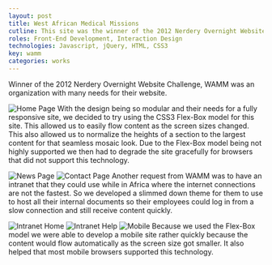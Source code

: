 ```yaml
---
layout: post
title: West African Medical Missions
cutline: This site was the winner of the 2012 Nerdery Overnight Website Challenge. WAMM wanted a site that would give them the ability to manage volunteers and take donations.
roles: Front-End Development, Interaction Design
technologies: Javascript, jQuery, HTML, CSS3
key: wamm
categories: works
---
```


Winner of the 2012 Nerdery Overnight Website Challenge, WAMM was an organization with many needs for their website.

![Home Page](/images/works/wamm/home.png)
With the design being so modular and their needs for a fully responsive site, we decided to try using the CSS3 Flex-Box model
for this site. This allowed us to easily flow content as the screen sizes changed. This also allowed us to normalize the heights
of a section to the largest content for that seamless mosaic look. Due to the Flex-Box model being not highly supported we then had
to degrade the site gracefully for browsers that did not support this technology.

![News Page](/images/works/wamm/news.png)
![Contact Page](/images/works/wamm/contact.png)
Another request from WAMM was to have an intranet that they could use while in Africa where the internet connections are not the
fastest. So we developed a slimmed down theme for them to use to host all their internal documents so their employees could log in
from a slow connection and still receive content quickly.

![Intranet Home](/images/works/wamm/intra_home.png)
![Intranet Help](/images/works/wamm/intra_help.png)
![Mobile](/images/works/wamm/mobile.png "Mobile")
Because we used the Flex-Box model we were able to develop a mobile site rather quickly because the content would flow automatically
as the screen size got smaller. It also helped that most mobile browsers supported this technology.
